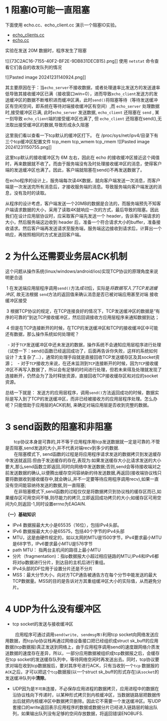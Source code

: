 # 1 阻塞IO可能一直阻塞
下面使用 echo.cc、echo_client.cc 演示一个阻塞IO实验。
- [echo_clients.cc](https://github.com/CottonTnT/recipes/blob/master/tpc/bin/echo_client.cc)
- [echo.cc](https://github.com/CottonTnT/recipes/blob/master/tpc/bin/echo.cc)

实验在发送 20M 数据时，程序发生了阻塞

![[{73C2AC16-7155-40F2-BF2E-9DB831DECB15}.png]]
使用 `netstat` 命令查看它们各自的收发队列的情况

![[Pasted image 20241231140924.png]]

其主要原因在于：当`echo_server`不接收数据，或者处理速率比发送方的发送速率低导致其接收缓冲区已满（接收窗口win=0），进而导致`echo_client`发送方的发送缓冲区的数据不断堆积进而缓冲区满，此时`send()`将阻塞等待（等待发送缓冲区有空闲空间，即系统在等待对端接收缓冲区有空间）,而 `echo_server` 处理数据时,接受缓冲区已满, 此时`echo_server` 发送数据, `echo_client` 还阻塞在  `send` , 某一刻导致 `echo_client`端的接受缓冲区也满了, 但 `echo_client` 还阻塞在send(),无法取出接受缓冲区的数据,导致形成永久阻塞


这里我们看以查看一下tcp默认的缓冲区打下。
在 /proc/sys/net/ipv4/目录下有三个tcp缓冲区配置文件 tcp_mem tcp_wmem tcp_rmem
![[Pasted image 20241231150755.png]]

这里tcp默认的接收缓冲区为 6M 左右，因此在 echo 的接收缓冲区接近这个阈值时，再来数据就不收了。而由于服务端没有及时处理接收缓冲区的消息，使得客户端的发送缓冲区也满了。因此，客户端就阻塞在send()不再发送数据了。

在echo程序的设计上，服务端每次读4K数据，就向客户端发送一次消息，而客户端是一次发送完所有消息后，才接收服务端的消息。导致服务端向客户端发送的消息，没有及时的读取。

从程序的设计考虑，客户端发送一个20MB的数据是合法的，而服务端预先不知客户端请求数据的大小，采用了读取4K就响应一次的方式，最后导致的阻塞。因此我们在设计应用层协议时，应采取客户端先发送一个 header，告诉客户端请求的大小，然后服务端这边收到 header 后，准备一个符合请求大小的buffer，准备接收请求。然后客户端再发送请求至服务端，服务端这边接收到请求后，计算出一个响应，再按照相同的方式发送回客户端。
                        

# 2 为什么还需要业务层ACK机制


这个问题从操作系统(linux/windows/android/ios)实现TCP协议的原理角度来说明更合适
  
 1 在发送端应用层程序调用`send()`方法*成功*后，实际是*将数据写入了TCP发送缓冲区*, 故无法根据  `send`方法的返回值来确认消息是否已被对端应用甚至对端 接收缓冲区接受
 
 3 根据TCP协议的规定，在TCP连接良好的情况下，TCP发送缓冲区的数据是“有序的可靠的”到达TCP接收缓冲区，然后回调接收方应用层程序来通知数据到达；  
 
 4 但是在TCP连接断开的时候，在TCP的发送缓冲区和TCP的接收缓冲区中可能还有数据，那么操作系统如何处理呢？   
 
  - 对于`TCP`发送缓冲区中还未发送的数据，操作系统不会通知应用层程序进行处理（试想一下：send()函数已经返回成功了，后面再告诉你失败，这样的系统如何设计？太复杂了...），通常的处理手段就是直接回收TCP发送缓存区及其socket资源；
  - 对于`TCP`接收方来说，在还未监测到`TCP`连接断开的时候，因为`TCP`接收缓冲区不再写入数据了，所以会有足够的时间进行处理，但若未来得及处理就发现了连接断开，仍然会为了及时释放资源，直接回收TCP接收缓存区和对应的socket资源。  
  
总结一下就是： 发送方的应用层程序，调用`send()`方法返回成功的时候，数据实际是写入到了TCP的发送缓冲区，而非已经被接收方的应用层程序处理。怎么办呢？只能借助于应用层的ACK机制, 来确定对端应用层是否收到完整的数据。

# 3 send函数的阻塞和非阻塞

　　tcp协议本身是可靠的,并不等于应用程序用tcp发送数据就一定是可靠的.不管是否阻塞,send发送的大小,并不代表对端recv到多少的数据.  
　　在阻塞模式下, send函数的过程是将应用程序请求发送的数据拷贝到发送缓存中发送就返回.但由于发送缓存的存在,表现为:如果发送缓存大小比请求发送的大小要大,那么send函数立即返回,同时向网络中发送数据;否则,send会等待接收端对之前发送数据的确认,以便腾出缓存空间容纳新的待发送数据,再返回(接收端协议栈只要将数据收到接收缓存中,就会确认,并不一定要等待应用程序调用recv),如果一直没有空间能容纳待发送的数据,则一直阻塞;  
　　在非阻塞模式下,send函数的过程仅仅是将数据拷贝到协议栈的缓存区而已,如果缓存区可用空间不够,则尽能力的拷贝,立即返回成功拷贝的大小;如缓存区可用空间为0,则返回-1,同时设置errno为EAGAIN.


**（一）基础知识**

- IPv4 数据报最大大小是65535（16位），包括IPv4头部。
- IPv6 数据报最大大小是65575，包括40个字节的IPv4头部
- MTU，这是由硬件规定的，如以太网的MTU是1500字节，IPv4要求最小MTU是68字节，IPv6要求最小MTU是576字节
- path MTU： 指两台主机间的路径上最小MTU
- 分片（fragmentation)：指ip数据报大小超过相应链路的MTU,IPv4和IPv6都将对ip数据进行分片，到达目的主机后进行重组。
- IPv4头部的DF位用于设置分片还是不分片
- MSS：最大分节大小，向对方TCP通告被通告方在每个分节中能发送的最大TCP数据量。MSS的目的是告诉对方其重组缓冲区大小的实际值，从而避免分片。


# 4 UDP为什么没有缓冲区



- tcp socket的发送与接收缓冲区  

 　　应用程序可通过调用`send(write, sendmsg等)`利用tcp socket向网络发送应用数据，而tcp/ip协议栈再通过网络设备接口把已经组织成struct sk_buff的应用数据(tcp数据报)真正发送到网络上，由于应用程序调用send的速度跟网络介质发送数据的速度存在差异，所以，一部分应用数据被组织成tcp数据报之后，会缓存在tcp socket的发送缓存队列中，等待网络空闲时再发送出去。同时，tcp协议要求对端在收到tcp数据报后，要对其序号进行ACK，只有当收到一个`tcp` 数据报的`ACK`之后，才可以把这个`tcp`数据报(以一个struct sk_buff的形式存在)从`socket`的发送缓冲队列中**清除**。


- UDP因为是`不可靠`连接，不必保存应用进程的数据拷贝，应用进程中的数据在沿协议栈向下传递时，以某种形式拷贝到内核缓冲区，当数据链路层把数据传出后就把内核缓冲区中数据拷贝删除。因此它不需要一个发送缓冲区。写UDP套接口的write返回表示应用程序的数据或数据分片已经进入链路层的输出队列，如果输出队列没有足够的空间存放数据，将返回错误ENOBUFS.